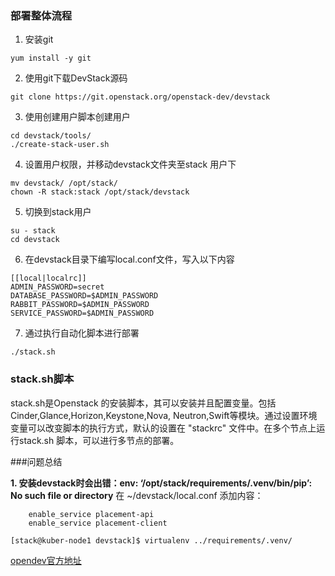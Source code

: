 ### 部署整体流程
1. 安装git
```
yum install -y git
```
2. 使用git下载DevStack源码
```
git clone https://git.openstack.org/openstack-dev/devstack
```
3. 使用创建用户脚本创建用户
```
cd devstack/tools/
./create-stack-user.sh
```
4. 设置用户权限，并移动devstack文件夹至stack 用户下
```
mv devstack/ /opt/stack/
chown -R stack:stack /opt/stack/devstack
```
5. 切换到stack用户
```
su - stack
cd devstack
```
6. 在devstack目录下编写local.conf文件，写入以下内容
```
[[local|localrc]]
ADMIN_PASSWORD=secret
DATABASE_PASSWORD=$ADMIN_PASSWORD
RABBIT_PASSWORD=$ADMIN_PASSWORD
SERVICE_PASSWORD=$ADMIN_PASSWORD
```

7. 通过执行自动化脚本进行部署
```
./stack.sh
```
### stack.sh脚本
stack.sh是Openstack 的安装脚本，其可以安装并且配置变量。包括Cinder,Glance,Horizon,Keystone,Nova, Neutron,Swift等模块。通过设置环境变量可以改变脚本的执行方式，默认的设置在 "stackrc" 文件中。在多个节点上运行stack.sh 脚本，可以进行多节点的部署。



###问题总结

**1. 安装devstack时会出错：env: ‘/opt/stack/requirements/.venv/bin/pip’: No such file or directory**
在 ~/devstack/local.conf 添加内容：
```
    enable_service placement-api
    enable_service placement-client
```

```
[stack@kuber-node1 devstack]$ virtualenv ../requirements/.venv/
```




[opendev官方地址](https://docs.openstack.org/devstack/latest/)
